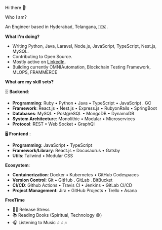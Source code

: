 Hi there 👋!

Who I am?

An Engineer based in Hyderabad, Telangana, :india: .

**What I'm doing?**

  * Writing Python, Java, Laravel, Node.js, JavaScript, TypeScript, Nest.js, MySQL.
  * Contributing to Open Source.
  * Mostly active on [LinkedIn](https://www.linkedin.com/in/mohan-gmk/).
  * Building currently OMNIAutomation, Blockchain Testing Framework, MLOPS, FRAMMERCE

**What are my skill sets?**

🗄️ **Backend**:

+ **Programming**: Ruby • Python • Java • TypeScript • JavaScript . GO
+ **Framework**: React.js • Nest.js • Express.js • RubyonRails • SpringBoot
+ **Databases**: MySQL • PostgreSQL • MongoDB • DynamoDB
+ **System Architectur**e: Monolithic • Modular • Microservices
+ **Protocol**: REST • Web Socket • GraphQl

🖥 **Frontend** :

+ **Programming**: JavaScript • TypeScript
+ **Framework/Library**: React.js • Docusaurus • Gatsby
+ **Utils**: Tailwind • Modular CSS

**Ecosystem**:

+ **Containerization**: Docker • Kubernetes • GitHub Codespaces
+ **Version Control**: Git • GitHub . GitLab . BitBucket
+ **CI/CD**: Github Actions • Travis CI • Jenkins • GitLab CI/CD
+ **Project Management**: Jira • GitHub Projects • Trello • Asana

**FreeTime**
+ :weight_lifting_man: Release Stress
+ :books: Reading Books (Spiritual, Technology 😄)
+ :headphones: Listening to Music :notes: :notes: :notes:

